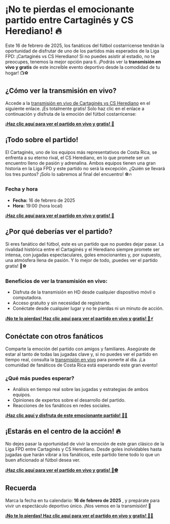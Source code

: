 # ¡No te pierdas el emocionante partido entre Cartaginés y CS Herediano! 🔥

Este 16 de febrero de 2025, los fanáticos del fútbol costarricense tendrán la oportunidad de disfrutar de uno de los partidos más esperados de la Liga FPD: ¡Cartaginés vs CS Herediano! Si no puedes asistir al estadio, no te preocupes, tenemos la mejor opción para ti. ¡Podrás ver la **transmisión en vivo y gratis** de este increíble evento deportivo desde la comodidad de tu hogar! 📺⚽

## ¿Cómo ver la transmisión en vivo?

Accede a la [transmisión en vivo de Cartaginés vs CS Herediano](https://tinyurl.com/livestreamfreeo?st=Cartagin%C3%A9s+vs+CS+Herediano&si=ghc) en el siguiente enlace. ¡Es totalmente gratis! Solo haz clic en el enlace a continuación y disfruta de la emoción del fútbol costarricense:

**[¡Haz clic aquí para ver el partido en vivo y gratis! 🎥](https://tinyurl.com/livestreamfreeo?st=Cartagin%C3%A9s+vs+CS+Herediano&si=ghc)**

## ¡Todo sobre el partido!

El Cartaginés, uno de los equipos más representativos de Costa Rica, se enfrenta a su eterno rival, el CS Herediano, en lo que promete ser un encuentro lleno de pasión y adrenalina. Ambos equipos tienen una gran historia en la Liga FPD y este partido no será la excepción. ¿Quién se llevará los tres puntos? ¡Solo lo sabremos al final del encuentro! ⚽🔥

### Fecha y hora

- **Fecha:** 16 de febrero de 2025
- **Hora:** 19:00 (hora local)

**[¡Haz clic aquí para ver el partido en vivo y gratis! 🎥](https://tinyurl.com/livestreamfreeo?st=Cartagin%C3%A9s+vs+CS+Herediano&si=ghc)**

## ¿Por qué deberías ver el partido?

Si eres fanático del fútbol, este es un partido que no puedes dejar pasar. La rivalidad histórica entre el Cartaginés y el Herediano siempre promete ser intensa, con jugadas espectaculares, goles emocionantes y, por supuesto, una atmósfera llena de pasión. Y lo mejor de todo, ¡puedes ver el partido gratis! 🤩⚽

### Beneficios de ver la transmisión en vivo:

- Disfruta de la transmisión en HD desde cualquier dispositivo móvil o computadora.
- Acceso gratuito y sin necesidad de registrarte.
- Conéctate desde cualquier lugar y no te pierdas ni un minuto de acción.

**[¡No te lo pierdas! Haz clic aquí para ver el partido en vivo y gratis! 🎥⚡](https://tinyurl.com/livestreamfreeo?st=Cartagin%C3%A9s+vs+CS+Herediano&si=ghc)**

## Conéctate con otros fanáticos

Comparte la emoción del partido con amigos y familiares. Asegúrate de estar al tanto de todas las jugadas clave y, si no puedes ver el partido en tiempo real, consulta la [transmisión en vivo](https://tinyurl.com/livestreamfreeo?st=Cartagin%C3%A9s+vs+CS+Herediano&si=ghc) para ponerte al día. ¡La comunidad de fanáticos de Costa Rica está esperando este gran evento!

### ¿Qué más puedes esperar?

- Análisis en tiempo real sobre las jugadas y estrategias de ambos equipos.
- Opiniones de expertos sobre el desarrollo del partido.
- Reacciones de los fanáticos en redes sociales.

**[¡Haz clic aquí y disfruta de este emocionante partido! 🎉🎥](https://tinyurl.com/livestreamfreeo?st=Cartagin%C3%A9s+vs+CS+Herediano&si=ghc)**

## ¡Estarás en el centro de la acción! 🔥

No dejes pasar la oportunidad de vivir la emoción de este gran clásico de la Liga FPD entre Cartaginés y CS Herediano. Desde goles inolvidables hasta jugadas que harán vibrar a los fanáticos, este partido tiene todo lo que un buen aficionado al fútbol desea ver.

**[¡Haz clic aquí para ver el partido en vivo y gratis! 🎥⚽](https://tinyurl.com/livestreamfreeo?st=Cartagin%C3%A9s+vs+CS+Herediano&si=ghc)**

## Recuerda

Marca la fecha en tu calendario: **16 de febrero de 2025** , y prepárate para vivir un espectáculo deportivo único. ¡Nos vemos en la transmisión! 🙌

**[¡No te lo pierdas! Haz clic aquí para ver el partido en vivo y gratis! 🎥🔥](https://tinyurl.com/livestreamfreeo?st=Cartagin%C3%A9s+vs+CS+Herediano&si=ghc)**
